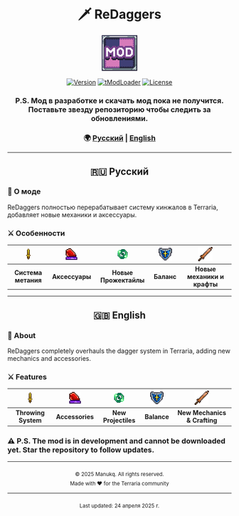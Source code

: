 <div align="center">

# 🗡️ ReDaggers

<img src="icon.png" alt="ReDaggers Banner">

[![Version](https://img.shields.io/badge/version-0.1.5.Alpha-yellow)](https://github.com/manukek/ReDaggers/releases)
[![tModLoader](https://img.shields.io/badge/tModLoader-2025.03-yellow)](https://store.steampowered.com/app/1281930/tModLoader/)
[![License](https://img.shields.io/badge/license-MIT-yellow.svg)](https://github.com/manukek/ReDaggers/LICENSE)

### P.S. Мод в разработке и скачать мод пока не получится. Поставьте звезду репозиторию чтобы следить за обновлениями.

### 🌍 [Русский](#русский) | [English](#english)

---

</div>

<a name="русский"></a>
<div align="center">

## 🇷🇺 Русский

</div>

### 📖 О моде
ReDaggers полностью перерабатывает систему кинжалов в Terraria, добавляет новые механики и аксессуары.

### ⚔️ Особенности

<div align="center">

| <img src="readmeimg/Magic_Knife.png" alt="Метание"/> | <img src="readmeimg/Philosopher's_Stone.png" alt="Аксессуары"/> | <img src="readmeimg/Soul_of_Sight.gif" alt="Прожектайлы"/> | <img src="readmeimg/Cobalt_Shield.png" alt="Баланс"/> | <img src="readmeimg/Copper_Shortsword.png" alt="Бой"/> |
|:---:|:---:|:---:|:---:|:---:|
| **Система метания** | **Аксессуары** | **Новые Прожектайлы** | **Баланс** | **Новые механики и крафты** |

</div>

---

<a name="english"></a>
<div align="center">

## 🇬🇧 English

</div>

### 📖 About
ReDaggers completely overhauls the dagger system in Terraria, adding new mechanics and accessories.

### ⚔️ Features

<div align="center">

| <img src="readmeimg/Magic_Knife.png" alt="Throwing"/> | <img src="readmeimg/Philosopher's_Stone.png" alt="Accessories"/> | <img src="readmeimg/Soul_of_Sight.gif" alt="Projectiles"/> | <img src="readmeimg/Cobalt_Shield.png" alt="Balance"/> | <img src="readmeimg/Copper_Shortsword.png" alt="Combat"/> |
|:---:|:---:|:---:|:---:|:---:|
| **Throwing System** | **Accessories** | **New Projectiles** | **Balance** | **New Mechanics & Crafting** |

</div>

### ⚠️ P.S. The mod is in development and cannot be downloaded yet. Star the repository to follow updates.

---

<div align="center">

<div align="center">
    <sub>© 2025 Manukq. All rights reserved.</sub><br>
    <sub>Made with ❤️ for the Terraria community</sub>
</div>

---

<p align="center">
  <sub>Last updated: 24 апреля 2025 г.</sub>
</p>

</div>